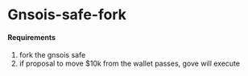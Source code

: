 # Gnsois-safe-fork

#### Requirements

1. fork the gnsois safe
2. if proposal to move $10k from the wallet passes, gove will execute
